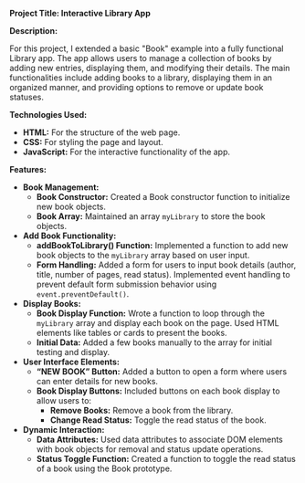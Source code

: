 <strong>Project Title: Interactive Library App</strong>

<strong>Description:</strong>

For this project, I extended a basic "Book" example into a fully functional Library app. The app allows users to manage a collection of books by adding new entries, displaying them, and modifying their details. The main functionalities include adding books to a library, displaying them in an organized manner, and providing options to remove or update book statuses.

<strong>Technologies Used:</strong>

<ul>
  <li><strong>HTML:</strong> For the structure of the web page.</li>
  <li><strong>CSS:</strong> For styling the page and layout.</li>
  <li><strong>JavaScript:</strong> For the interactive functionality of the app.</li>
</ul>
<strong>Features:</strong>

<ul>
  <li><strong>Book Management:</strong>
    <ul>
      <li><strong>Book Constructor:</strong> Created a Book constructor function to initialize new book objects.</li>
      <li><strong>Book Array:</strong> Maintained an array <code>myLibrary</code> to store the book objects.</li>
    </ul>
  </li>
  <li><strong>Add Book Functionality:</strong>
    <ul>
      <li><strong>addBookToLibrary() Function:</strong> Implemented a function to add new book objects to the <code>myLibrary</code> array based on user input.</li>
      <li><strong>Form Handling:</strong> Added a form for users to input book details (author, title, number of pages, read status). Implemented event handling to prevent default form submission behavior using <code>event.preventDefault()</code>.</li>
    </ul>
  </li>
  <li><strong>Display Books:</strong>
    <ul>
      <li><strong>Book Display Function:</strong> Wrote a function to loop through the <code>myLibrary</code> array and display each book on the page. Used HTML elements like tables or cards to present the books.</li>
      <li><strong>Initial Data:</strong> Added a few books manually to the array for initial testing and display.</li>
    </ul>
  </li>
  <li><strong>User Interface Elements:</strong>
    <ul>
      <li><strong>“NEW BOOK” Button:</strong> Added a button to open a form where users can enter details for new books.</li>
      <li><strong>Book Display Buttons:</strong> Included buttons on each book display to allow users to:
        <ul>
          <li><strong>Remove Books:</strong> Remove a book from the library.</li>
          <li><strong>Change Read Status:</strong> Toggle the read status of the book.</li>
        </ul>
      </li>
    </ul>
  </li>
  <li><strong>Dynamic Interaction:</strong>
    <ul>
      <li><strong>Data Attributes:</strong> Used data attributes to associate DOM elements with book objects for removal and status update operations.</li>
      <li><strong>Status Toggle Function:</strong> Created a function to toggle the read status of a book using the Book prototype.</li>
    </ul>
  </li>
</ul>
